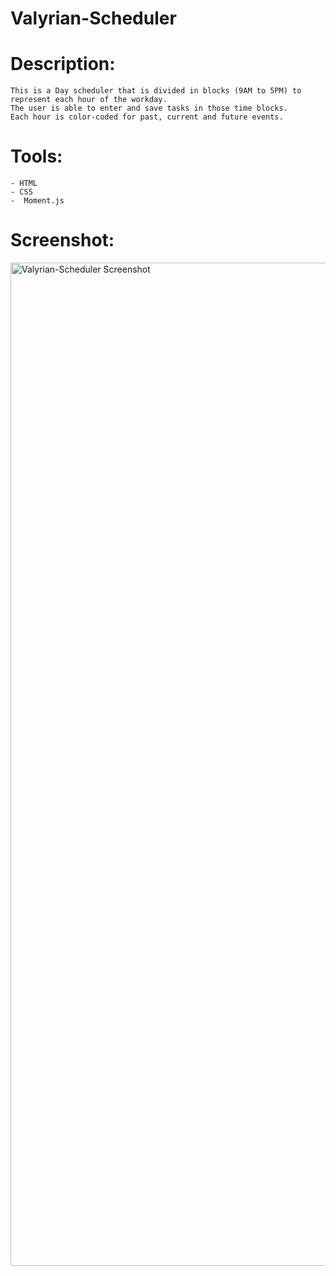 # Valyrian-Scheduler

# Description:

    This is a Day scheduler that is divided in blocks (9AM to 5PM) to represent each hour of the workday. 
    The user is able to enter and save tasks in those time blocks.  
    Each hour is color-coded for past, current and future events.
    
# Tools:
    - HTML
    - CSS
    -  Moment.js
    
    
    
# Screenshot: 


<img width="1605" alt="Valyrian-Scheduler Screenshot" src="https://user-images.githubusercontent.com/65464431/170405195-564ce40c-f1f5-454c-8094-4ed6981053ea.png">

 
